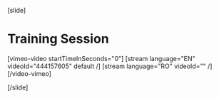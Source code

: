 [slide]
# Training Session

[vimeo-video startTimeInSeconds="0"]
[stream language="EN" videoId="444157605" default /]
[stream language="RO" videoId=""  /]
[/video-vimeo]

[/slide]